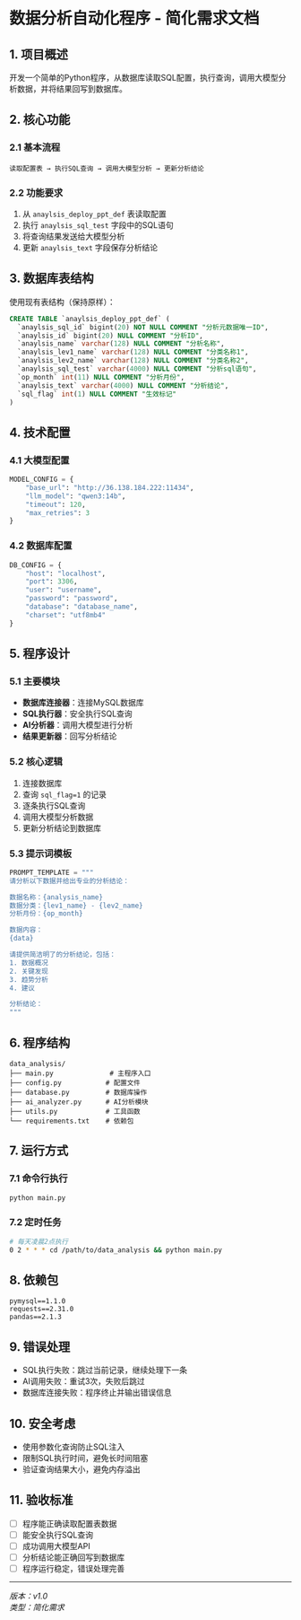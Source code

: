 # 数据分析自动化程序 - 简化需求文档

## 1. 项目概述

开发一个简单的Python程序，从数据库读取SQL配置，执行查询，调用大模型分析数据，并将结果回写到数据库。

## 2. 核心功能

### 2.1 基本流程
```
读取配置表 → 执行SQL查询 → 调用大模型分析 → 更新分析结论
```

### 2.2 功能要求
1. 从 `anaylsis_deploy_ppt_def` 表读取配置
2. 执行 `anaylsis_sql_test` 字段中的SQL语句
3. 将查询结果发送给大模型分析
4. 更新 `anaylsis_text` 字段保存分析结论

## 3. 数据库表结构

使用现有表结构（保持原样）：
```sql
CREATE TABLE `anaylsis_deploy_ppt_def` (
  `anaylsis_sql_id` bigint(20) NOT NULL COMMENT "分析元数据唯一ID",
  `anaylsis_id` bigint(20) NULL COMMENT "分析ID",
  `anaylsis_name` varchar(128) NULL COMMENT "分析名称",
  `anaylsis_lev1_name` varchar(128) NULL COMMENT "分类名称1",
  `anaylsis_lev2_name` varchar(128) NULL COMMENT "分类名称2",
  `anaylsis_sql_test` varchar(4000) NULL COMMENT "分析sql语句",
  `op_month` int(11) NULL COMMENT "分析月份",
  `anaylsis_text` varchar(4000) NULL COMMENT "分析结论",
  `sql_flag` int(1) NULL COMMENT "生效标记"
) 
```

## 4. 技术配置

### 4.1 大模型配置
```python
MODEL_CONFIG = {
    "base_url": "http://36.138.184.222:11434",
    "llm_model": "qwen3:14b",
    "timeout": 120,
    "max_retries": 3
}
```

### 4.2 数据库配置
```python
DB_CONFIG = {
    "host": "localhost",
    "port": 3306,
    "user": "username",
    "password": "password",
    "database": "database_name",
    "charset": "utf8mb4"
}
```

## 5. 程序设计

### 5.1 主要模块
- **数据库连接器**：连接MySQL数据库
- **SQL执行器**：安全执行SQL查询
- **AI分析器**：调用大模型进行分析
- **结果更新器**：回写分析结论

### 5.2 核心逻辑
1. 连接数据库
2. 查询 `sql_flag=1` 的记录
3. 逐条执行SQL查询
4. 调用大模型分析数据
5. 更新分析结论到数据库

### 5.3 提示词模板
```python
PROMPT_TEMPLATE = """
请分析以下数据并给出专业的分析结论：

数据名称：{analysis_name}
数据分类：{lev1_name} - {lev2_name}
分析月份：{op_month}

数据内容：
{data}

请提供简洁明了的分析结论，包括：
1. 数据概况
2. 关键发现
3. 趋势分析
4. 建议

分析结论：
"""
```

## 6. 程序结构

```
data_analysis/
├── main.py              # 主程序入口
├── config.py           # 配置文件
├── database.py         # 数据库操作
├── ai_analyzer.py      # AI分析模块
├── utils.py            # 工具函数
└── requirements.txt    # 依赖包
```

## 7. 运行方式

### 7.1 命令行执行
```bash
python main.py
```

### 7.2 定时任务
```bash
# 每天凌晨2点执行
0 2 * * * cd /path/to/data_analysis && python main.py
```

## 8. 依赖包

```
pymysql==1.1.0
requests==2.31.0
pandas==2.1.3
```

## 9. 错误处理

- SQL执行失败：跳过当前记录，继续处理下一条
- AI调用失败：重试3次，失败后跳过
- 数据库连接失败：程序终止并输出错误信息

## 10. 安全考虑

- 使用参数化查询防止SQL注入
- 限制SQL执行时间，避免长时间阻塞
- 验证查询结果大小，避免内存溢出

## 11. 验收标准

- [ ] 程序能正确读取配置表数据
- [ ] 能安全执行SQL查询
- [ ] 成功调用大模型API
- [ ] 分析结论能正确回写到数据库
- [ ] 程序运行稳定，错误处理完善

---
*版本：v1.0*  
*类型：简化需求*